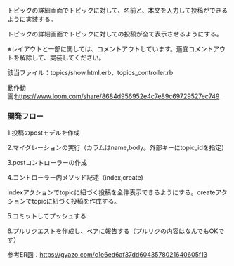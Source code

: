 トピックの詳細画面でトピックに対して、名前と、本文を入力して投稿ができるように実装する。

トピックの詳細画面でトピックに対しての投稿が全て表示させるようにする。


※レイアウトと一部に関しては、コメントアウトしています。適宜コメントアウトを解除して、実装してください。

該当ファイル：topics/show.html.erb、topics_controller.rb

動作動画:https://www.loom.com/share/8684d956952e4c7e89c69729527ec749

### 開発フロー 

1.投稿のpostモデルを作成

2.マイグレーションの実行（カラムはname,body。外部キーにtopic_idを指定）

3.postコントローラーの作成

4.コントローラー内メソッド記述（index,create)

indexアクションでtopicに紐づく投稿を全件表示できるようにする。createアクションでtopicに紐づく投稿を作成する。

5.コミットしてプッシュする

6.プルリクエストを作成し、ペアに報告する（プルリクの内容はなんでもOKです）

参考ER図：https://gyazo.com/c1e6ed6af37dd6043578021640605f13
